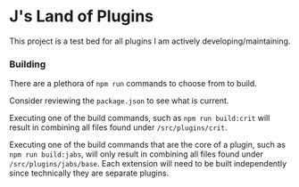 # J's Land of Plugins

This project is a test bed for all plugins I am actively developing/maintaining.

### Building

There are a plethora of `npm run` commands to choose from to build.

Consider reviewing the `package.json` to see what is current.

Executing one of the build commands, such as `npm run build:crit` will result in combining all files found
under `/src/plugins/crit`.

Executing one of the build commands that are the core of a plugin, such as `npm run build:jabs`, will only
result in combining all files found under `/src/plugins/jabs/base`. Each extension will need to be built
independently since technically they are separate plugins.
